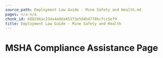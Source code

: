 ```yaml
---
source_path: Employment Law Guide - Mine Safety and Health.md
pages: n/a-n/a
chunk_id: 688296ac234a4e0da45173e5d4b4778bcfcc5ef9
title: Employment Law Guide - Mine Safety and Health
---
```

# MSHA Compliance Assistance Page
